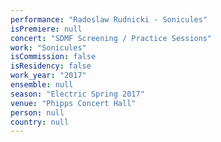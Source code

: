 ```yaml
---
performance: "Radoslaw Rudnicki - Sonicules"
isPremiere: null
concert: "SDMF Screening / Practice Sessions"
work: "Sonicules"
isCommission: false
isResidency: false
work_year: "2017"
ensemble: null
season: "Electric Spring 2017"
venue: "Phipps Concert Hall"
person: null
country: null
---
```


